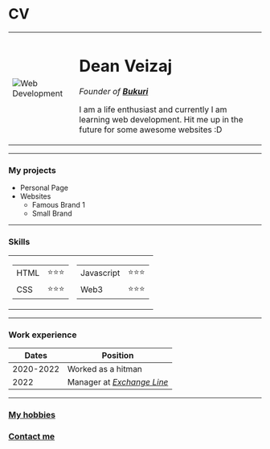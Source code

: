 # CV

<!DOCTYPE html>
<html lang="en" dir="ltr">

<head>
  <meta charset="utf-8">
  <title> Dean Veizaj Personal Site</title>
</head>

<body>
  <table cellspacing="20">
    <tr>
      <td><img src="https://www.elegantthemes.com/blog/wp-content/uploads/2018/12/top11.png" alt="Web Development"></td>
      <td>
        <h1> Dean Veizaj </h1>
        <p><em>Founder of <a href=""><strong>Bukuri</strong></a></em></p>
        <p>I am a life enthusiast and currently I am learning web development. Hit me up in the future for some awesome websites :D </p>
      </td>
    </tr>
  </table>
  <hr>
  <h3>My projects</h3>
  <ul>
    <li>Personal Page</li>
    <li>Websites
      <ul>
        <li>Famous Brand 1</li>
        <li>Small Brand</li>
      </ul>
    </li>
  </ul>
  <hr>
  <h3>Skills</h3>
  <table>
    <tr>
      <td>
        <table cellspacing="10">
          <tr>
            <td>HTML</td>
            <td>⭐⭐⭐</td>
          </tr>
          <tr>
            <td>CSS</td>
            <td>⭐⭐⭐</td>
          </tr>
        </table>
      </td>
      <td>
        <table cellspacing="10">
          <tr>
            <td>Javascript</td>
            <td>⭐⭐⭐</td>
          <tr>
            <td>Web3</td>
            <td>⭐⭐⭐</td>
          </tr>
    </tr>
  </table>
  </td>
  </tr>
  </table>
  <hr>
  <h3>Work experience</h3>
  <table cellspacing="20">
    <thead>
      <tr>
        <th>Dates</th>
        <th>Position</th>
      </tr>
    </thead>
    <tr>
      <td>2020-2022</td>
      <td> Worked as a hitman </td>
    </tr>
    <tr>
      <td>2022</td>
      <td>Manager at <a href="https://www.google.com/search?q=exchange+line&rlz=1C1GCEJ_enAL1032AL1032&oq=exchange+line+&aqs=chrome..69i57j46i175i199i512j0i10i512l3j0i512j0i10i512l3.2650j1j7&sourceid=chrome&ie=UTF-8"><em>Exchange Line</em></a></td>
    </tr>
  </table>
  <hr>
  <h3><a href="hobbies.html">My hobbies</a></h3>
  <h3><a href="contact.html">Contact me</a></h3>

</html>
